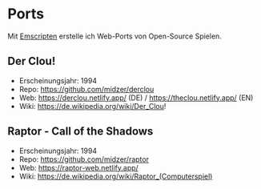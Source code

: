 # Ports

Mit [Emscripten](https://emscripten.org/) erstelle ich Web-Ports von Open-Source Spielen.

## Der Clou!

* Erscheinungsjahr: 1994
* Repo: https://github.com/midzer/derclou
* Web: https://derclou.netlify.app/ (DE) / https://theclou.netlify.app/ (EN)
* Wiki: https://de.wikipedia.org/wiki/Der_Clou!

## Raptor - Call of the Shadows

* Erscheinungsjahr: 1994
* Repo: https://github.com/midzer/raptor
* Web: https://raptor-web.netlify.app/
* Wiki: https://de.wikipedia.org/wiki/Raptor_(Computerspiel)
